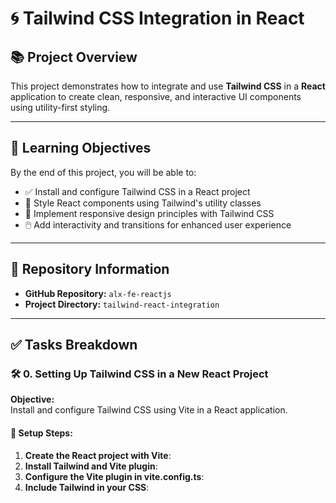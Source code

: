 # 🌀 Tailwind CSS Integration in React

## 📚 Project Overview

This project demonstrates how to integrate and use **Tailwind CSS** in a **React** application to create clean, responsive, and interactive UI components using utility-first styling.

---

## 🎯 Learning Objectives

By the end of this project, you will be able to:

- ✅ Install and configure Tailwind CSS in a React project
- 🎨 Style React components using Tailwind's utility classes
- 📱 Implement responsive design principles with Tailwind CSS
- 🖱️ Add interactivity and transitions for enhanced user experience

---

## 📁 Repository Information

- **GitHub Repository:** `alx-fe-reactjs`
- **Project Directory:** `tailwind-react-integration`

---

## ✅ Tasks Breakdown

### 🛠️ 0. Setting Up Tailwind CSS in a New React Project

**Objective:**  
Install and configure Tailwind CSS using Vite in a React application.

#### 🔧 Setup Steps:

1. **Create the React project with Vite**:
2. **Install Tailwind and Vite plugin**:
3. **Configure the Vite plugin in vite.config.ts**:
4. **Include Tailwind in your CSS**:

 
